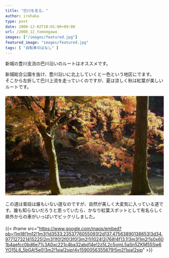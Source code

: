 ```yaml
---
title: "巴川を走る。"
author: irohaka
type: post
date: 2008-12-02T10:01:00+09:00
url: /2008_12_tomoegawa
images: ["/images/featured.jpg"]
featured_image: "images/featured.jpg"
tags: [ "自転車のはなし" ]
---
```


新城の豊川支流の巴川沿いのルートはオススメです。
<!--more-->

新城総合公園を抜け、豊川沿いに北上していくと一色という地区にでます。  
そこから左折して巴川上流を走っていくのですが、夏は涼しく秋は紅葉が美しいルートです。  
　  
![カメラが欲しい・・・](images/2008_12_tomoegawa.jpg)  

この道は普段は誰もいない道なのですが、自然が美しく大変気に入っている道です。誰も知らないだろうと思っていたら、かなり紅葉スポットとして有名らしく県外からの車がいっぱいでビックリしました。  
　  
{{< iframe src="https://www.google.com/maps/embed?pb=!1m18!1m12!1m3!1d3533.2353776055093!2d137.47563890138653!3d34.977127321415225!2m3!1f0!2f0!3f0!3m2!1i1024!2i768!4f13.1!3m3!1m2!1s0x601b4aefcc0bd6e7%3A0xc221c4ba32abd14e!2z5L2c5omL5aSn5ZKM55Sw6YO15L6_5bGA!5e0!3m2!1sja!2sjp!4v1590056355679!5m2!1sja!2sjp" >}}







